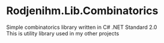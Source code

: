 # Rodjenihm.Lib.Combinatorics
Simple combinatorics library written in C# .NET Standard 2.0  
This is utility library used in my other projects


